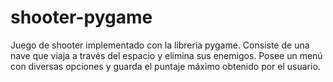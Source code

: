 # shooter-pygame
Juego de shooter implementado con la librería pygame. Consiste de una nave que
viaja a través del espacio y elimina sus enemigos. Posee un menú con diversas
opciones y guarda el puntaje máximo obtenido por el usuario.
